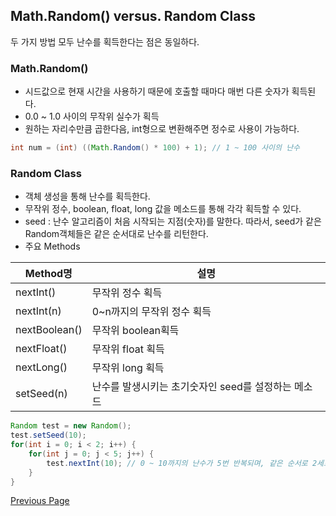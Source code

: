 ## Math.Random() versus. Random Class
두 가지 방법 모두 난수를 획득한다는 점은 동일하다.

### Math.Random()

- 시드값으로 현재 시간을 사용하기 때문에 호출할 때마다 매번 다른 숫자가 획득된다.
- 0.0 ~ 1.0 사이의 무작위 실수가 획득
- 원하는 자리수만큼 곱한다음, int형으로 변환해주면 정수로 사용이 가능하다.

```java
int num = (int) ((Math.Random() * 100) + 1); // 1 ~ 100 사이의 난수
```

### Random Class

- 객체 생성을 통해 난수를 획득한다.
- 무작위 정수, boolean, float, long 값을 메소드를 통해 각각 획득할 수 있다.
- seed : 난수 알고리즘이 처음 시작되는 지점(숫자)를 말한다. 따라서, seed가 같은 Random객체들은 같은 순서대로 난수를 리턴한다.
- 주요 Methods
  
|Method명|설명|
|-------|---|
|nextInt()|무작위 정수 획득|
|nextInt(n)|0~n까지의 무작위 정수 획득|
|nextBoolean()|무작위 boolean획득|
|nextFloat()|무작위 float 획득|
|nextLong()|무작위 long 획득|
|setSeed(n)|난수를 발생시키는 초기숫자인 seed를 설정하는 메소드|
  
```java
Random test = new Random();
test.setSeed(10);
for(int i = 0; i < 2; i++) {
    for(int j = 0; j < 5; j++) {
        test.nextInt(10); // 0 ~ 10까지의 난수가 5번 반복되며, 같은 순서로 2세트가 출력됨
    }
}
```

[Previous Page](./shallowcopy)
<!-- / [Next Page](./another-page.html) -->